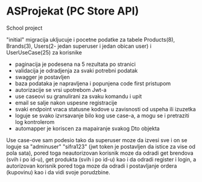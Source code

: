 # ASProjekat (PC Store API)
School project 

"initial" migracija ukljucuje i pocetne podatke za tabele Products(8), Brands(3), Users(2- jedan superuser i jedan obican user) i UserUseCase(25) za korisnike 

- paginacija je podesena na 5 rezultata po stranici
- validacija je odradjenja za svaki potrebni podatak
- swagger je postavljen
- baza podataka je napravljena i popunjena code first pristupom
- autorizacije se vrsi upotrebom Jwt-a
- use caseovi su granulirani za svaku komandu i upit
- email se salje nakon uspesne registracije
- svaki endpoint vraca statusne kodove u zavisnosti od uspeha ili izuzetka
- loguje se svako izvrsavanje bilo kog use case-a, a mogu se i pretraziti log kontrolerom
- automapper je koriscen za mapairanje svakog Dto objekta

Use case-ove sam podesio tako da superuser moze da izvesi sve i on se loguje sa   "adminuser"   "sifra123"  (jwt token je postavljen da istice za vise od pola sata), pored toga neautorizovan korisnik moze da odradi get brendova (svih i po id-u), get produkta (svih i po id-u) kao i da odradi register i login, a autorizovan korisnik pored toga moze da odradi i postavljanje ordera (kupovinu) kao i da vidi svoje porudzbine.

